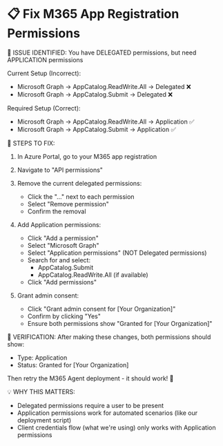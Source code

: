 📋 Fix M365 App Registration Permissions
==========================================

🚨 ISSUE IDENTIFIED: You have DELEGATED permissions, but need APPLICATION permissions

Current Setup (Incorrect):
- Microsoft Graph → AppCatalog.ReadWrite.All → Delegated ❌
- Microsoft Graph → AppCatalog.Submit → Delegated ❌

Required Setup (Correct):
- Microsoft Graph → AppCatalog.ReadWrite.All → Application ✅
- Microsoft Graph → AppCatalog.Submit → Application ✅

🔧 STEPS TO FIX:

1. In Azure Portal, go to your M365 app registration
2. Navigate to "API permissions"
3. Remove the current delegated permissions:
   - Click the "..." next to each permission
   - Select "Remove permission"
   - Confirm the removal

4. Add Application permissions:
   - Click "Add a permission"
   - Select "Microsoft Graph"
   - Select "Application permissions" (NOT Delegated permissions)
   - Search for and select:
     * AppCatalog.Submit
     * AppCatalog.ReadWrite.All (if available)
   - Click "Add permissions"

5. Grant admin consent:
   - Click "Grant admin consent for [Your Organization]"
   - Confirm by clicking "Yes"
   - Ensure both permissions show "Granted for [Your Organization]"

🎯 VERIFICATION:
After making these changes, both permissions should show:
- Type: Application
- Status: Granted for [Your Organization]

Then retry the M365 Agent deployment - it should work! 🚀

💡 WHY THIS MATTERS:
- Delegated permissions require a user to be present
- Application permissions work for automated scenarios (like our deployment script)
- Client credentials flow (what we're using) only works with Application permissions
